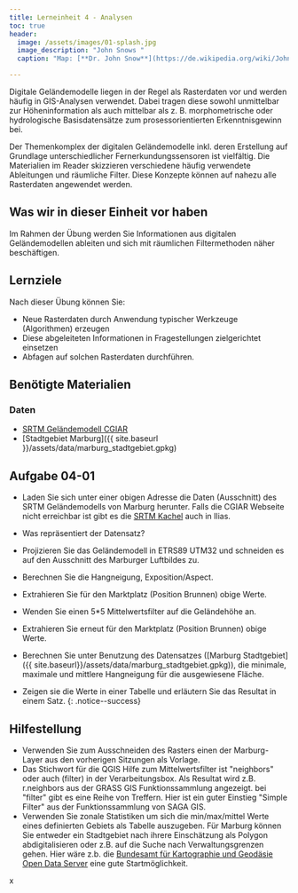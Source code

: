 ```yaml
---
title: Lerneinheit 4 - Analysen
toc: true
header:
  image: /assets/images/01-splash.jpg
  image_description: "John Snows "
  caption: "Map: [**Dr. John Snow**](https://de.wikipedia.org/wiki/John_Snow_(Mediziner)) [Wellcome Library via wikimedia](https://w.wiki/QtV)"

---
```



Digitale Geländemodelle liegen in der Regel als Rasterdaten vor und werden häufig in GIS-Analysen verwendet. Dabei tragen diese sowohl unmittelbar zur Höheninformation als auch mittelbar als z. B. morphometrische oder hydrologische Basisdatensätze zum prosessorientierten Erkenntnisgewinn bei.

<!--more-->

Der Themenkomplex der digitalen Geländemodelle inkl. deren Erstellung auf Grundlage unterschiedlicher Fernerkundungssensoren ist vielfältig. Die Materialien im Reader skizzieren verschiedene häufig verwendete Ableitungen und räumliche Filter. Diese Konzepte können auf nahezu alle Rasterdaten angewendet werden.


## Was wir in dieser Einheit vor haben

Im Rahmen der Übung werden Sie Informationen aus digitalen Geländemodellen ableiten und sich mit räumlichen Filtermethoden näher beschäftigen.


## Lernziele 

Nach dieser Übung können Sie:

  *  Neue Rasterdaten durch Anwendung typischer Werkzeuge (Algorithmen) erzeugen
  *  Diese abgeleiteten Informationen in Fragestellungen zielgerichtet einsetzen
  *  Abfagen auf solchen Rasterdaten durchführen.


## Benötigte Materialien

### Daten
  * [SRTM Geländemodell CGIAR](https://bigdata.cgiar.org/srtm-90m-digital-elevation-database/)
  * [Stadtgebiet Marburg]({{ site.baseurl }}/assets/data/marburg_stadtgebiet.gpkg)

## Aufgabe 04-01


*   Laden Sie sich unter einer obigen Adresse die Daten (Ausschnitt) des SRTM Geländemodells von Marburg herunter. Falls die CGIAR Webseite nicht erreichbar ist gibt es die [SRTM Kachel](https://ilias.uni-marburg.de/ilias.php?ref_id=2225588&cmd=return&cmdClass=ilrepositorygui&cmdNode=wi&baseClass=ilRepositoryGUI&redirectSource=ilobjfilegui&cmdMode=) auch in Ilias.
*   Was repräsentiert der Datensatz?
*   Projizieren Sie das Geländemodell in ETRS89 UTM32 und schneiden es auf den Ausschnitt des Marburger Luftbildes zu.
*   Berechnen Sie die Hangneigung, Exposition/Aspect. 
*   Extrahieren Sie für den Marktplatz (Position Brunnen) obige Werte.
*   Wenden Sie einen 5*5 Mittelwertsfilter auf die Geländehöhe an.
*   Extrahieren Sie erneut für den Marktplatz (Position Brunnen) obige
Werte.
* Berechnen Sie unter Benutzung des Datensatzes ([Marburg Stadtgebiet]({{ site.baseurl}}/assets/data/marburg_stadtgebiet.gpkg)), die minimale, maximale und mittlere Hangneigung für die ausgewiesene Fläche. 

* Zeigen sie die Werte in einer Tabelle und  erläutern Sie das Resultat in einem Satz. 
{: .notice--success}

## Hilfestellung 

*  Verwenden Sie zum Ausschneiden des Rasters einen der Marburg-Layer aus den vorherigen Sitzungen als Vorlage.
*  Das Stichwort für die QGIS Hilfe zum Mittelwertsfilter ist "neighbors"  oder auch (filter) in der Verarbeitungsbox. Als Resultat wird z.B. r.neighbors aus der GRASS GIS Funktionssammlung angezeigt. bei "filter" gibt es eine Reihe von Treffern. Hier ist ein guter Einstieg "Simple Filter" aus der Funktionssammlung von SAGA GIS.
*  Verwenden Sie zonale Statistiken um sich die min/max/mittel Werte eines definierten Gebiets als Tabelle auszugeben. Für Marburg können Sie entweder ein Stadtgebiet nach ihrere Einschätzung als Polygon abdigitalisieren oder z.B. auf die Suche nach Verwaltungsgrenzen gehen. Hier wäre z.b. die [Bundesamt für Kartographie und Geodäsie Open Data Server](https://gdz.bkg.bund.de/index.php/default/open-data.html) eine gute Startmöglichkeit.

x